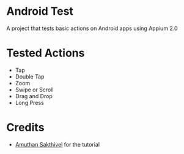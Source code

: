 # Android Test
A project that tests basic actions on Android apps using Appium 2.0

# Tested Actions
- Tap
- Double Tap
- Zoom
- Swipe or Scroll
- Drag and Drop
- Long Press

# Credits
- [Amuthan Sakthivel](https://github.com/amuthansakthivel) for the tutorial
